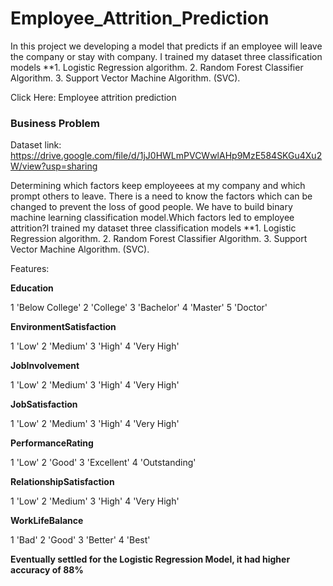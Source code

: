 # Employee_Attrition_Prediction
In this project we developing a model that predicts if an employee  will leave the company or stay with company.
I trained my dataset three classification models 
**1. Logistic Regression algorithm.
2. Random Forest Classifier Algorithm.
3. Support Vector Machine Algorithm. (SVC).



Click Here: Employee attrition prediction


### Business Problem

Dataset link: https://drive.google.com/file/d/1jJ0HWLmPVCWwlAHp9MzE584SKGu4Xu2W/view?usp=sharing

Determining which factors keep employeees at my company and which prompt others to leave. There is a need to know the factors which can be changed to prevent the loss of good people. We have to build binary machine learning classification model.Which factors led to employee attrition?I trained my dataset three classification models 
**1. Logistic Regression algorithm.
2. Random Forest Classifier Algorithm.
3. Support Vector Machine Algorithm. (SVC).


Features:

**Education**

1 'Below College' 2 'College' 3 'Bachelor' 4 'Master' 5 'Doctor'

**EnvironmentSatisfaction**

1 'Low' 2 'Medium' 3 'High' 4 'Very High'

**JobInvolvement**

1 'Low' 2 'Medium' 3 'High' 4 'Very High'

**JobSatisfaction**

1 'Low' 2 'Medium' 3 'High' 4 'Very High'

**PerformanceRating**

1 'Low' 2 'Good' 3 'Excellent' 4 'Outstanding'

**RelationshipSatisfaction**

1 'Low' 2 'Medium' 3 'High' 4 'Very High'

**WorkLifeBalance**

1 'Bad' 2 'Good' 3 'Better' 4 'Best'

<b> Eventually settled for the Logistic Regression Model, it had higher accuracy of 88% 
